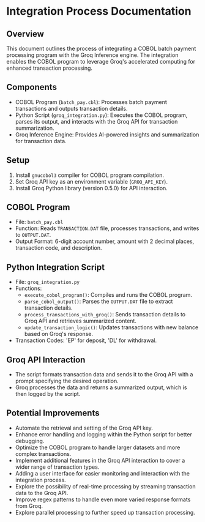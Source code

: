# Integration Process Documentation

## Overview
This document outlines the process of integrating a COBOL batch payment processing program with the Groq Inference engine. The integration enables the COBOL program to leverage Groq's accelerated computing for enhanced transaction processing.

## Components
- COBOL Program (`batch_pay.cbl`): Processes batch payment transactions and outputs transaction details.
- Python Script (`groq_integration.py`): Executes the COBOL program, parses its output, and interacts with the Groq API for transaction summarization.
- Groq Inference Engine: Provides AI-powered insights and summarization for transaction data.

## Setup
1. Install `gnucobol3` compiler for COBOL program compilation.
2. Set Groq API key as an environment variable (`GROQ_API_KEY`).
3. Install Groq Python library (version 0.5.0) for API interaction.

## COBOL Program
- File: `batch_pay.cbl`
- Function: Reads `TRANSACTION.DAT` file, processes transactions, and writes to `OUTPUT.DAT`.
- Output Format: 6-digit account number, amount with 2 decimal places, transaction code, and description.

## Python Integration Script
- File: `groq_integration.py`
- Functions:
  - `execute_cobol_program()`: Compiles and runs the COBOL program.
  - `parse_cobol_output()`: Parses the `OUTPUT.DAT` file to extract transaction details.
  - `process_transactions_with_groq()`: Sends transaction details to Groq API and retrieves summarized content.
  - `update_transaction_logic()`: Updates transactions with new balance based on Groq's response.
- Transaction Codes: 'EP' for deposit, 'DL' for withdrawal.

## Groq API Interaction
- The script formats transaction data and sends it to the Groq API with a prompt specifying the desired operation.
- Groq processes the data and returns a summarized output, which is then logged by the script.

## Potential Improvements
- Automate the retrieval and setting of the Groq API key.
- Enhance error handling and logging within the Python script for better debugging.
- Optimize the COBOL program to handle larger datasets and more complex transactions.
- Implement additional features in the Groq API interaction to cover a wider range of transaction types.
- Adding a user interface for easier monitoring and interaction with the integration process.
- Explore the possibility of real-time processing by streaming transaction data to the Groq API.
- Improve regex patterns to handle even more varied response formats from Groq.
- Explore parallel processing to further speed up transaction processing.
